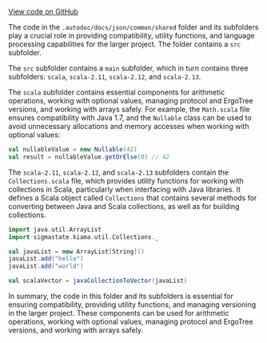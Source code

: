 [View code on GitHub](sigmastate-interpreterhttps://github.com/ScorexFoundation/sigmastate-interpreter/.autodoc/docs/json/common/shared)

The code in the `.autodoc/docs/json/common/shared` folder and its subfolders play a crucial role in providing compatibility, utility functions, and language processing capabilities for the larger project. The folder contains a `src` subfolder.

The `src` subfolder contains a `main` subfolder, which in turn contains three subfolders: `scala`, `scala-2.11`, `scala-2.12`, and `scala-2.13`.

The `scala` subfolder contains essential components for arithmetic operations, working with optional values, managing protocol and ErgoTree versions, and working with arrays safely. For example, the `Math.scala` file ensures compatibility with Java 1.7, and the `Nullable` class can be used to avoid unnecessary allocations and memory accesses when working with optional values:

```scala
val nullableValue = new Nullable(42)
val result = nullableValue.getOrElse(0) // 42
```

The `scala-2.11`, `scala-2.12`, and `scala-2.13` subfolders contain the `Collections.scala` file, which provides utility functions for working with collections in Scala, particularly when interfacing with Java libraries. It defines a Scala object called `Collections` that contains several methods for converting between Java and Scala collections, as well as for building collections.

```scala
import java.util.ArrayList
import sigmastate.kiama.util.Collections._

val javaList = new ArrayList[String]()
javaList.add("hello")
javaList.add("world")

val scalaVector = javaCollectionToVector(javaList)
```

In summary, the code in this folder and its subfolders is essential for ensuring compatibility, providing utility functions, and managing versioning in the larger project. These components can be used for arithmetic operations, working with optional values, managing protocol and ErgoTree versions, and working with arrays safely.
